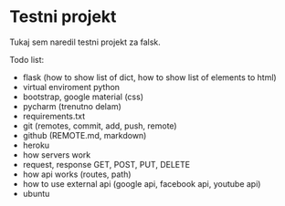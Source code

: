 # Testni projekt

Tukaj sem naredil testni projekt za falsk.

Todo list:
 - flask (how to show list of dict, how to show list of elements to html)
 - virtual enviroment python
 - bootstrap, google material (css)
 - pycharm (trenutno delam)
 - requirements.txt
 - git (remotes, commit, add, push, remote)
 - github (REMOTE.md, markdown)
 - heroku
 - how servers work
 - request, response GET, POST, PUT, DELETE
 - how api works (routes, path)
 - how to use external api (google api, facebook api, youtube api)
 - ubuntu 